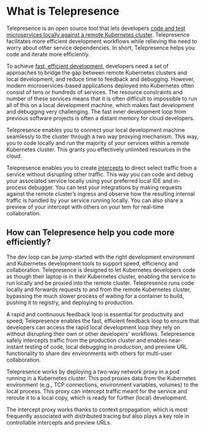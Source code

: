 # What is Telepresence

Telepresence is an open source tool that lets developers [code and test microservices locally against a remote Kubernetes cluster](./quick-start/). Telepresence facilitates more efficient development workflows while relieving the need to worry about other service dependencies. In short, Telepresence helps you code and iterate more efficiently.

To achieve [fast, efficient development](https://www.getambassador.io/use-case/local-kubernetes-development/), developers need a set of approaches to bridge the gap between remote Kubernetes clusters and local development, and reduce time to feedback and debugging. However, modern microservices-based applications deployed into Kubernetes often consist of tens or hundreds of services. The resource constraints and number of these services means that it is often difficult to impossible to run all of this on a local development machine, which makes fast development and debugging very challenging. The fast inner development loop from previous software projects is often a distant memory for cloud developers.

Telepresence enables you to connect your local development machine seamlessly to the cluster through a two way proxying mechanism. This way, you to code locally and run the majority of your services within a remote Kubernetes cluster. This grants you effectively unlimited resources in the cloud.

Telepresence enables you to create [intercepts](./intercepts-overview/) to direct select traffic from a service without disrupting other traffic. This way you can code and debug your associated service locally using your preferred local IDE and in-process debugger. You can test your integrations by making requests against the remote cluster’s ingress and observe how the resulting internal traffic is handled by your service running locally. You can also share a preview of your intercept with others on your tem for real-time collaboration. 


## How can Telepresence help you code more efficiently?

The dev loop can be jump-started with the right development environment and Kubernetes development tools to support speed, efficiency and collaboration. Telepresence is designed to let Kubernetes developers code as though their laptop is in their Kubernetes cluster, enabling the service to run locally and be proxied into the remote cluster. Telepresence runs code locally and forwards requests to and from the remote Kubernetes cluster, bypassing the much slower process of waiting for a container to build, pushing it to registry, and deploying to production.

A rapid and continuous feedback loop is essential for productivity and speed; Telepresence enables the fast, efficient feedback loop to ensure that developers can access the rapid local development loop they rely on without disrupting their own or other developers' workflows. Telepresence safely intercepts traffic from the production cluster and enables near-instant testing of code, local debugging in production, and preview URL functionality to share dev environments with others for multi-user collaboration.

Telepresence works by deploying a two-way network proxy in a pod running in a Kubernetes cluster. This pod proxies data from the Kubernetes environment (e.g., TCP connections, environment variables, volumes) to the local process. This proxy can intercept traffic meant for the service and reroute it to a local copy, which is ready for further (local) development.

The intercept proxy works thanks to context propagation, which is most frequently associated with distributed tracing but also plays a key role in controllable intercepts and preview URLs.
